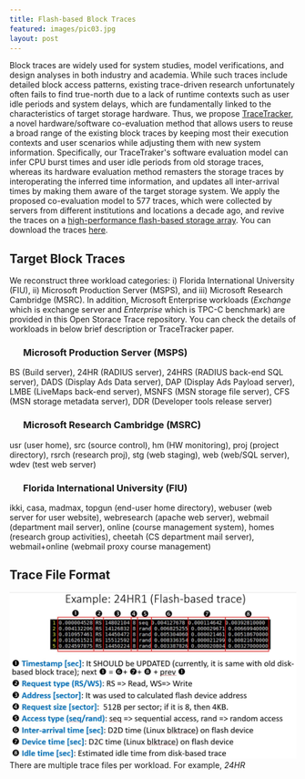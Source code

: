 ```yaml
---
title: Flash-based Block Traces 
featured: images/pic03.jpg
layout: post
---
```


Block traces are widely used for system studies, model verifications, and design analyses in both industry and academia.
While such traces include detailed block access patterns, existing trace-driven research unfortunately often fails to find true-north due to a lack of runtime contexts such as user idle periods and system delays, which are fundamentally linked to the characteristics of target storage hardware.
Thus, we propose <a href="https://arxiv.org/pdf/1709.04806.pdf">TraceTracker</a>, a novel hardware/software co-evaluation method that allows users to reuse a broad range of the existing block traces by keeping most their execution contexts and user scenarios while adjusting them with new system information.
Specifically, our TraceTraker's software evaluation model can infer CPU burst times and user idle periods from old storage traces, whereas its hardware evaluation method remasters the storage traces by interoperating the inferred time information, and updates all inter-arrival times by making them aware of the target storage system.
We apply the proposed co-evaluation model to 577 traces, which were collected by servers from different institutions and locations a decade ago, and revive the traces on a <a href="http://camelab.org/pmwiki.php?n=Main.Resource">high-performance flash-based storage array</a>. You can download the traces <a href="http://trace.yonsei.ac.kr/Download.html">here</a>.

<h2>Target Block Traces</h2>
We reconstruct three workload categories: i) Florida International University (FIU), ii) Microsoft Production Server (MSPS), and iii) Microsoft Research Cambridge (MSRC). 
In addition, Microsoft Enterprise workloads (<em>Exchange</em> which is exchange server and <em>Enterprise</em> which is TPC-C benchmark) are provided in this Open Storace Trace repository.
You can check the details of workloads in below brief description or TraceTracker paper.

<ul>
<h3>Microsoft Production Server (MSPS)</h3>
</ul>
<p>BS (Build server), 24HR (RADIUS server), 24HRS (RADIUS back-end SQL server), DADS (Display Ads Data server), DAP (Display Ads Payload server), LMBE (LiveMaps back-end server), MSNFS (MSN storage file server), CFS (MSN storage metadata server), DDR (Developer tools release server)</p>
<ul>
<h3>Microsoft Research Cambridge (MSRC)</h3>
</ul>
<p>usr&nbsp;(user home), src (source control), hm (HW monitoring), proj (project directory), rsrch (research proj), stg (web staging), web (web/SQL server), wdev (test web server)</p>
<ul>
<h3>Florida International University (FIU)</h3>
</ul>
<p>ikki, casa, madmax, topgun (end-user home directory), webuser (web server for user website), webresearch (apache web server), webmail (department mail server), online (course management system), homes (research group activities), cheetah (CS department mail server), webmail+online (webmail proxy course management)</p> 


<h2>Trace File Format</h2>
<img src="/assets/images/format.JPG" alt="" width="700">
There are multiple trace files per workload. For example, <em>24HR</em>
